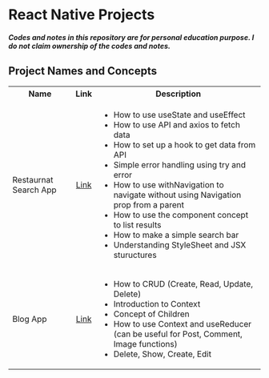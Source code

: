 <h1> React Native Projects </h1>
<h4>
	<i>Codes and notes in this repository are for personal education purpose. I do not claim ownership of the codes and notes.</i>
</h4>
<h2> Project Names and Concepts </h2>
<table>
	<tbody>
		<tr>
			<th>Name</th>
			<th align="center">
				Link
			</th>
			<th align="center">Description</th>
		</tr>
		<tr>
			<td>Restaurnat Search App</td>
			<td align="center">
				<a href="https://github.com/jinmountain/react-native-projects/tree/main/food">Link</a>
			</td>
			<td align="left">
				<ul>
					<li>How to use useState and useEffect</li>
					<li>How to use API and axios to fetch data</li>
					<li>How to set up a hook to get data from API</li>
					<li>Simple error handling using try and error</li>
					<li>How to use withNavigation to navigate without using Navigation prop from a parent</li>
					<li>How to use the component concept to list results</li>
					<li>How to make a simple search bar</li>
					<li>Understanding StyleSheet and JSX stuructures</li>
				</ul>
			</td>
		</tr>
		<tr>
			<td>Blog App</td>
			<td align="center">
				<a href="">Link</a>
			</td>
			<td align="left">
				<ul>
					<li>How to CRUD (Create, Read, Update, Delete)</li>
					<li>Introduction to Context</li>
					<li>Concept of Children</li>
					<li>How to use Context and useReducer (can be useful for Post, Comment, Image functions)</li>
					<li>Delete, Show, Create, Edit</li>
				</ul>
			</td>
		</tr>
	</tbody>
</table>